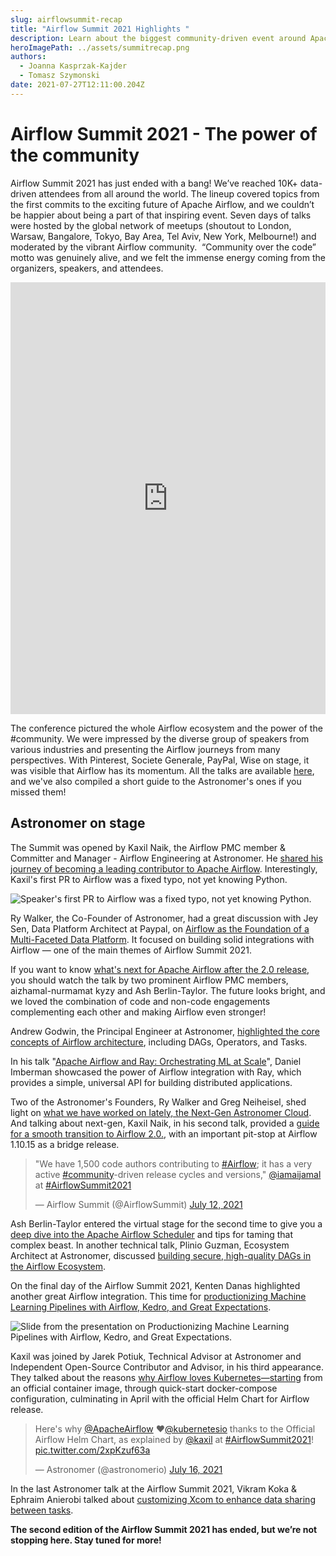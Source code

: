 ```yaml
---
slug: airflowsummit-recap
title: "Airflow Summit 2021 Highlights "
description: Learn about the biggest community-driven event around Apache Airflow 2021!
heroImagePath: ../assets/summitrecap.png
authors:
  - Joanna Kasprzak-Kajder
  - Tomasz Szymonski
date: 2021-07-27T12:11:00.204Z
---
```

<!-- markdownlint-disable MD025 -->
# Airflow Summit 2021 - The power of the community

Airflow Summit 2021 has just ended with a bang! We’ve reached 10K+ data-driven attendees from all around the world. The lineup covered topics from the first commits to the exciting future of Apache Airflow, and we couldn’t be happier about being a part of that inspiring event. Seven days of talks were hosted by the global network of meetups (shoutout to London, Warsaw, Bangalore, Tokyo, Bay Area, Tel Aviv, New York, Melbourne!) and moderated by the vibrant Airflow community.  “Community over the code” motto was genuinely alive, and we felt the immense energy coming from the organizers, speakers, and attendees. 

<!-- markdownlint-disable MD033 -->
<iframe src="https://www.linkedin.com/embed/feed/update/urn:li:ugcPost:6821793847308279808" height="691" width="504" frameborder="0" allowfullscreen="" title="Embedded post"></iframe>

The conference pictured the whole Airflow ecosystem and the power of the #community. We were impressed by the diverse group of speakers from various industries and presenting the Airflow journeys from many perspectives. With Pinterest, Societe Generale, PayPal, Wise on stage, it was visible that Airflow has its momentum. All the talks are available [here](https://airflowsummit.org/live/), and we've also compiled a short guide to the Astronomer's ones if you missed them! 

## Astronomer on stage

The Summit was opened by Kaxil Naik, the Airflow PMC member & Committer and Manager - Airflow Engineering at Astronomer. He [shared his journey of becoming a leading contributor to Apache Airflow](https://www.crowdcast.io/e/airflowsummit2021/1). Interestingly, Kaxil's first PR to Airflow was a fixed typo, not yet knowing Python.

![Speaker's first PR to Airflow was a fixed typo, not yet knowing Python.](https://lh4.googleusercontent.com/G7wBoZ8T0A6L0eMH2a9maGKobMkVUajAQxZZEB--Ud8s9-_Or0B0LXnGWGlilouqPgN6rOJill1Gp4abFwOkr_AVYpVP7i4qwrdw6vo45U3ewbh7z0SjCqXVLOuSTXlRwiiZ9DKM)

Ry Walker, the Co-Founder of Astronomer, had a great discussion with Jey Sen, Data Platform Architect at Paypal, on [Airflow as the Foundation of a Multi-Faceted Data Platform](https://www.crowdcast.io/e/airflowsummit2021/5). It focused on building solid integrations with Airflow — one of the main themes of Airflow Summit 2021.

If you want to know [what's next for Apache Airflow after the 2.0 release](https://www.crowdcast.io/e/airflowsummit2021/11), you should watch the talk by two prominent Airflow PMC members, aizhamal-nurmamat kyzy and Ash Berlin-Taylor. The future looks bright, and we loved the combination of code and non-code engagements complementing each other and making Airflow even stronger! 

Andrew Godwin, the Principal Engineer at Astronomer, [highlighted the core concepts of Airflow architecture](https://www.crowdcast.io/e/airflowsummit2021/14), including DAGs, Operators, and Tasks. 

In his talk "[Apache Airflow and Ray: Orchestrating ML at Scale](https://www.crowdcast.io/e/airflowsummit2021/17)", Daniel Imberman showcased the power of Airflow integration with Ray, which provides a simple, universal API for building distributed applications.

Two of the Astronomer's Founders, Ry Walker and Greg Neiheisel, shed light on [what we have worked on lately, the Next-Gen Astronomer Cloud](https://www.crowdcast.io/e/airflowsummit2021/23). And talking about next-gen, Kaxil Naik, in his second talk, provided a [guide for a smooth transition to Airflow 2.0.](https://www.crowdcast.io/e/airflowsummit2021/26), with an important pit-stop at Airflow 1.10.15 as a bridge release.

<!-- markdownlint-disable MD033 -->
<blockquote class="twitter-tweet"><p lang="en" dir="ltr">&quot;We have 1,500 code authors contributing to <a href="https://twitter.com/hashtag/Airflow?src=hash&amp;ref_src=twsrc%5Etfw">#Airflow</a>; it has a very active <a href="https://twitter.com/hashtag/community?src=hash&amp;ref_src=twsrc%5Etfw">#community</a>-driven release cycles and versions,&quot; <a href="https://twitter.com/iamaijamal?ref_src=twsrc%5Etfw">@iamaijamal</a> at <a href="https://twitter.com/hashtag/AirflowSummit2021?src=hash&amp;ref_src=twsrc%5Etfw">#AirflowSummit2021</a></p>&mdash; Airflow Summit (@AirflowSummit) <a href="https://twitter.com/AirflowSummit/status/1414617618590404611?ref_src=twsrc%5Etfw">July 12, 2021</a></blockquote> <script async src="https://platform.twitter.com/widgets.js" charset="utf-8"></script>

Ash Berlin-Taylor entered the virtual stage for the second time to give you a [deep dive into the Apache Airflow Scheduler](https://www.crowdcast.io/e/airflowsummit2021/28) and tips for taming that complex beast. In another technical talk, Plinio Guzman, Ecosystem Architect at Astronomer, discussed [building secure, high-quality DAGs in the Airflow Ecosystem](https://www.crowdcast.io/e/airflowsummit2021/41).

On the final day of the Airflow Summit 2021, Kenten Danas highlighted another great Airflow integration. This time for [productionizing Machine Learning Pipelines with Airflow, Kedro, and Great Expectations](https://www.crowdcast.io/e/airflowsummit2021/43).

![Slide from the presentation on Productionizing Machine Learning Pipelines with Airflow, Kedro, and Great Expectations.](https://lh4.googleusercontent.com/rm_9FQtGio1PFsJPEMhn-bjNn-qA_qQxuSsqraQiRB3EvIfXco-gTjpHD1KjKaHbBKui4Om6Kse51Og2FWUthpohpycm2Yqm4YGmSisHN4cuKsH-oN5U7mLNyHi-Qox9r3ka9i6R "Airflow integrations")

Kaxil was joined by Jarek Potiuk, Technical Advisor at Astronomer and Independent Open-Source Contributor and Advisor, in his third appearance. They talked about the reasons [why Airflow loves Kubernetes—starting](https://www.crowdcast.io/e/airflowsummit2021/51) from an official container image, through quick-start docker-compose configuration, culminating in April with the official Helm Chart for Airflow release.

<!-- markdownlint-disable MD033 -->
<blockquote class="twitter-tweet"><p lang="en" dir="ltr">Here&#39;s why <a href="https://twitter.com/ApacheAirflow?ref_src=twsrc%5Etfw">@ApacheAirflow</a> ❤️<a href="https://twitter.com/kubernetesio?ref_src=twsrc%5Etfw">@kubernetesio</a> thanks to the Official Airflow Helm Chart, as explained by <a href="https://twitter.com/kaxil?ref_src=twsrc%5Etfw">@kaxil</a> at <a href="https://twitter.com/hashtag/AirflowSummit2021?src=hash&amp;ref_src=twsrc%5Etfw">#AirflowSummit2021</a>! <a href="https://t.co/2xpKzuf63a">pic.twitter.com/2xpKzuf63a</a></p>&mdash; Astronomer (@astronomerio) <a href="https://twitter.com/astronomerio/status/1416094689514725385?ref_src=twsrc%5Etfw">July 16, 2021</a></blockquote> <script async src="https://platform.twitter.com/widgets.js" charset="utf-8"></script>

In the last Astronomer talk at the Airflow Summit 2021, Vikram Koka & Ephraim Anierobi talked about [customizing Xcom to enhance data sharing between tasks](https://www.crowdcast.io/e/airflowsummit2021/52).

**The second edition of the Airflow Summit 2021 has ended, but we’re not stopping here. Stay tuned for more!**
